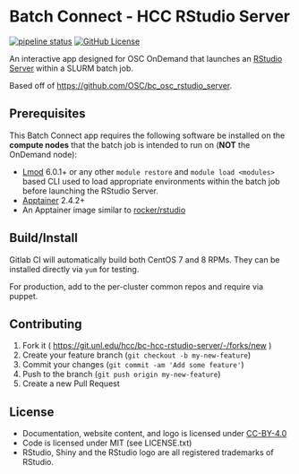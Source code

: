 # Batch Connect - HCC RStudio Server

[![pipeline status](https://git.unl.edu/hcc/bc-hcc-rstudio-server/badges/master/pipeline.svg)](https://git.unl.edu/hcc/bc-hcc-rstudio-server/-/commits/master)
[![GitHub License](https://img.shields.io/badge/license-MIT-green.svg)](https://opensource.org/licenses/MIT)

An interactive app designed for OSC OnDemand that launches an [RStudio Server]
within a SLURM batch job.

Based off of https://github.com/OSC/bc_osc_rstudio_server.

## Prerequisites

This Batch Connect app requires the following software be installed on the
**compute nodes** that the batch job is intended to run on (**NOT** the
OnDemand node):

- [Lmod] 6.0.1+ or any other `module restore` and `module load <modules>` based
  CLI used to load appropriate environments within the batch job before
  launching the RStudio Server.
- [Apptainer] 2.4.2+
- An Apptainer image similar to [rocker/rstudio]

[RStudio Server]: https://www.rstudio.com/products/rstudio-server/
[Apptainer]: http://apptainer.org
[Lmod]: https://www.tacc.utexas.edu/research-development/tacc-projects/lmod
[rocker/rstudio]: https://hub.docker.com/r/rocker/rstudio

## Build/Install

Gitlab CI will automatically build both CentOS 7 and 8 RPMs.
They can be installed directly via `yum` for testing.

For production, add to the per-cluster common repos and require via puppet.

## Contributing

1. Fork it ( https://git.unl.edu/hcc/bc-hcc-rstudio-server/-/forks/new )
2. Create your feature branch (`git checkout -b my-new-feature`)
3. Commit your changes (`git commit -am 'Add some feature'`)
4. Push to the branch (`git push origin my-new-feature`)
5. Create a new Pull Request

## License

* Documentation, website content, and logo is licensed under
  [CC-BY-4.0](https://creativecommons.org/licenses/by/4.0/)
* Code is licensed under MIT (see LICENSE.txt)
* RStudio, Shiny and the RStudio logo are all registered trademarks of RStudio.
